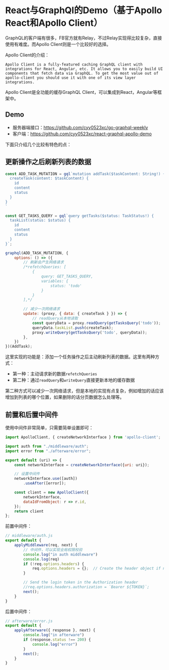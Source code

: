 # React与GraphQl的Demo（基于Apollo React和Apollo Client）
GraphQL的客户端有很多，FB官方就有Relay，不过Relay实现得比较复杂，直接使用有难度。而Apollo Client则是一个比较好的选择。

Apollo Client的介绍：

    Apollo Client is a fully-featured caching GraphQL client with integrations for React, Angular, etc. It allows you to easily build UI components that fetch data via GraphQL. To get the most value out of apollo-client you should use it with one of its view layer integrations.

Apollo Client是全功能的缓存GraphQL Client，可以集成到React，Angular等框架中。

## Demo

- 服务器端接口：https://github.com/cyy0523xc/go-graphql-weekly
- 客户端：https://github.com/cyy0523xc/react-graphql-apollo-demo

下面只介绍几个比较有特色的点：

## 更新操作之后刷新列表的数据

```javascript
const ADD_TASK_MUTATION = gql`mutation addTask($taskContent: String!) {
  createTask(content: $taskContent) {
    id
    content
    status
  }
}
`

const GET_TASKS_QUERY = gql`query getTasks($status: TaskStatus!) {
  taskList(status: $status) {
    id
    content
    status
  }
}`;

graphql(ADD_TASK_MUTATION, {
    options: () => ({
        // 刷新会产生网络请求
        /*refetchQueries: [ 
            {
                query: GET_TASKS_QUERY,
                variables: {
                    status: 'todo'
                }
            }
        ],*/

        // 减少一次网络请求
        update: (proxy, { data: { createTask } }) => {
            // readQuery从本地读取
            const queryData = proxy.readQuery(getTasksQuery('todo'));
            queryData.taskList.push(createTask);
            proxy.writeQuery(getTasksQuery('todo', queryData));
        },
    })
})(AddTask);
```

这里实现的功能是：添加一个任务操作之后主动刷新列表的数据。这里有两种方式：

- 第一种：主动请求新的数据`refetchQueries`
- 第二种：通过`readQuery`和`writeQuery`直接更新本地的缓存数据

第二种方式可以减少一次网络请求，但是本地的实现有点复杂，例如增加的话应该增加到列表的哪个位置，如果删除的话分页数据怎么处理等。

## 前置和后置中间件
使用中间件非常简单，只需要简单设置即可：

```javascript
import ApolloClient, { createNetworkInterface } from 'apollo-client';

import auth from "./middleware/auth";
import error from "./afterware/error";

export default (uri) => {
    const networkInterface = createNetworkInterface({uri: uri});

    // 设置中间件
    networkInterface.use([auth])
        .useAfter([error]);

    const client = new ApolloClient({
        networkInterface,
        dataIdFromObject: r => r.id,
    });
    return client
};
```

前置中间件：

```javascript
// middleware/auth.js
export default {
    applyMiddleware(req, next) {
        // 中间件，可以实现全局权限校验
        console.log("in auth middleware")
        console.log(req)
        if (!req.options.headers) {
            req.options.headers = {};  // Create the header object if needed.
        }

        // Send the login token in the Authorization header
        //req.options.headers.authorization = `Bearer ${TOKEN}`;
        next();
    }
}
```

后置中间件：

```javascript
// afterware/error.js
export default {
    applyAfterware({ response }, next) {
        console.log("in afterware")
        if (response.status !== 200) {
            console.log("error")
        }
        next();
    }
}
```



